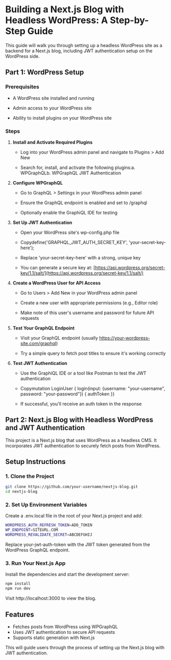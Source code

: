 Building a Next.js Blog with Headless WordPress: A Step-by-Step Guide
=====================================================================

This guide will walk you through setting up a headless WordPress site as a backend for a Next.js blog, including JWT authentication setup on the WordPress side.

Part 1: WordPress Setup
-----------------------

### Prerequisites

*   A WordPress site installed and running
    
*   Admin access to your WordPress site
    
*   Ability to install plugins on your WordPress site
    

### Steps

1.  **Install and Activate Required Plugins**
    
    *   Log into your WordPress admin panel and navigate to Plugins > Add New
        
    *   Search for, install, and activate the following plugins:a. WPGraphQLb. WPGraphQL JWT Authentication
        
2.  **Configure WPGraphQL**
    
    *   Go to GraphQL > Settings in your WordPress admin panel
        
    *   Ensure the GraphQL endpoint is enabled and set to /graphql
        
    *   Optionally enable the GraphiQL IDE for testing
        
3.  **Set Up JWT Authentication**
    
    *   Open your WordPress site's wp-config.php file
        
    *   Copydefine('GRAPHQL\_JWT\_AUTH\_SECRET\_KEY', 'your-secret-key-here');
        
    *   Replace 'your-secret-key-here' with a strong, unique key
        
    *   You can generate a secure key at: [https://api.wordpress.org/secret-key/1.1/salt/](https://api.wordpress.org/secret-key/1.1/salt/)
        
4.  **Create a WordPress User for API Access**
    
    *   Go to Users > Add New in your WordPress admin panel
        
    *   Create a new user with appropriate permissions (e.g., Editor role)
        
    *   Make note of this user's username and password for future API requests
        
5.  **Test Your GraphQL Endpoint**
    
    *   Visit your GraphQL endpoint (usually https://your-wordpress-site.com/graphql)
        
    *   Try a simple query to fetch post titles to ensure it's working correctly
        
6.  **Test JWT Authentication**
    
    *   Use the GraphiQL IDE or a tool like Postman to test the JWT authentication
        
    *   Copymutation LoginUser { login(input: {username: "your-username", password: "your-password"}) { authToken }}
        
    *   If successful, you'll receive an auth token in the response


Part 2: Next.js Blog with Headless WordPress and JWT Authentication
-----------------------

This project is a Next.js blog that uses WordPress as a headless CMS. It incorporates JWT authentication to securely fetch posts from WordPress.

## Setup Instructions

### 1. Clone the Project
```bash
git clone https://github.com/your-username/nextjs-blog.git
cd nextjs-blog
```

### 2. Set Up Environment Variables

Create a .env.local file in the root of your Next.js project and add:

```bash
WORDPRESS_AUTH_REFRESH_TOKEN=ADD_TOKEN
WP_ENDPOINT=SITEURL.COM
WORDPRESS_REVALIDATE_SECRET=ABCDEFGHIJ
```

Replace your-jwt-auth-token with the JWT token generated from the WordPress GraphQL endpoint.

### 3. Run Your Next.js App

Install the dependencies and start the development server:

```bash
npm install
npm run dev
```
Visit http://localhost:3000 to view the blog.

## Features

* Fetches posts from WordPress using WPGraphQL
* Uses JWT authentication to secure API requests
* Supports static generation with Next.js

This will guide users through the process of setting up the Next.js blog with JWT authentication.

